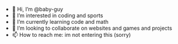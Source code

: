 - 👋 Hi, I’m @baby-guy
- 👀 I’m interested in coding and sports
- 🌱 I’m currently learning code and math
- 💞️ I’m looking to collaborate on websites and games and projects
- 📫 How to reach me: im not entering this (sorry)

<!---
baby-guy is a ✨ special ✨ repository because its `README.md` (this file) appears on your GitHub profile.
You can click the Preview link to take a look at your changes.
--->
